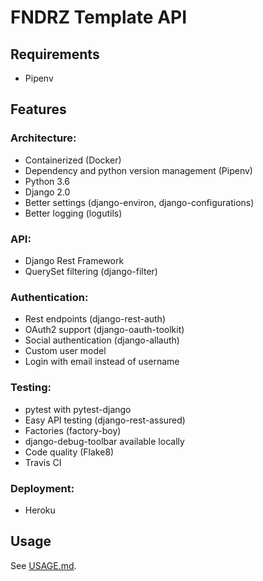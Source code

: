 # FNDRZ Template API


## Requirements
- Pipenv


## Features

### Architecture:
* Containerized (Docker)
* Dependency and python version management (Pipenv)
* Python 3.6
* Django 2.0
* Better settings (django-environ, django-configurations)
* Better logging (logutils)

### API:
* Django Rest Framework
* QuerySet filtering (django-filter)

### Authentication:
* Rest endpoints (django-rest-auth)
* OAuth2 support (django-oauth-toolkit)
* Social authentication (django-allauth)
* Custom user model
* Login with email instead of username

### Testing:
* pytest with pytest-django
* Easy API testing (django-rest-assured)
* Factories (factory-boy)
* django-debug-toolbar available locally
* Code quality (Flake8)
* Travis CI

### Deployment:
* Heroku


## Usage
See [USAGE.md](USAGE.md).

